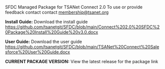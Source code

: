 SFDC Managed Package for TSANet Connect 2.0
To use or provide feedback contact contact membership@tsanet.org

<b>Install Guide:</b>  Download the install guide   
https://github.com/tsanetgit/SFDC/blob/main/Connect%202.0%20SFDC%20Package%20Install%20Guide%20v3.0.docx

<b>User Guide:</b>  Download the user guide   
https://github.com/tsanetgit/SFDC/blob/main/TSANet%20Connect%20Salesforce%20User%20Guide.docx

<b>CURRENT PACKAGE VERSION:</b>
View the latest release for the package link

